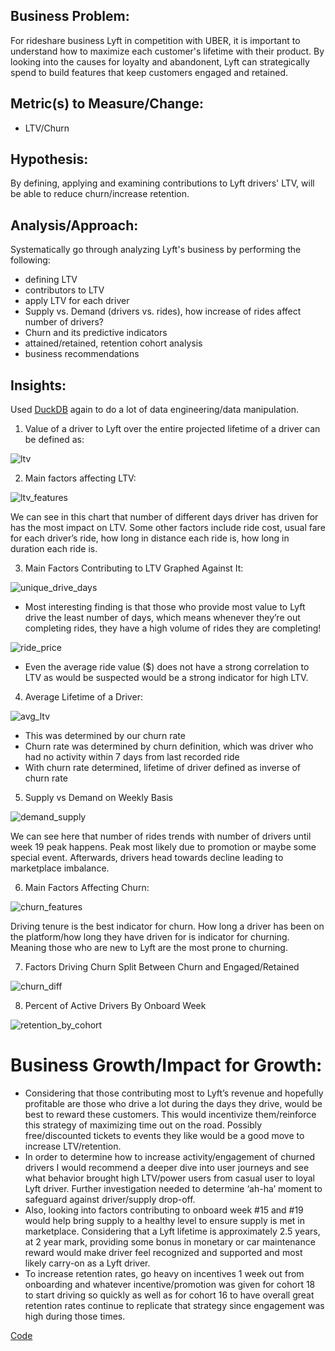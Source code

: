 ## Business Problem:

For rideshare business Lyft in competition with UBER, it is important to understand how to maximize each customer's lifetime with their product. By looking into the causes for loyalty and abandonent, Lyft can strategically spend to build features that keep customers engaged and retained. 

## Metric(s) to Measure/Change:

* LTV/Churn

## Hypothesis:

By defining, applying and examining contributions to Lyft drivers' LTV, will be able to reduce churn/increase retention.

## Analysis/Approach:

Systematically go through analyzing Lyft's business by performing the following:

- defining LTV
- contributors to LTV
- apply LTV for each driver
- Supply vs. Demand (drivers vs. rides), how increase of rides affect number of drivers?
- Churn and its predictive indicators
- attained/retained, retention cohort analysis
- business recommendations

## Insights:

Used [DuckDB](https://duckdb.org/) again to do a lot of data engineering/data manipulation.

1. Value of a driver to Lyft over the entire projected lifetime of a driver can be defined as:

![ltv](https://github.com/mindyng/mindyng.github.io/blob/master/_posts/lyft_ltv.png)

2. Main factors affecting LTV:

![ltv_features](ltv_features.png)

We can see in this chart that number of different days driver has driven for has the most impact on LTV. Some other factors include ride cost, usual fare for each driver’s ride, how long in distance each ride is, how long in duration each ride is. 

3. Main Factors Contributing to LTV Graphed Against It:

![unique_drive_days](unique_drive_days.png)

* Most interesting finding is that those who provide most value to Lyft drive the least number of days, which means whenever they’re out completing rides, they have a high volume of rides they are completing!

![ride_price](ride_price.png)

* Even the average ride value ($) does not have a strong correlation to LTV as would be suspected would be a strong indicator for high LTV.

4. Average Lifetime of a Driver:

![avg_ltv](avg_ltv.png)

* This was determined by our churn rate
* Churn rate was determined by churn definition, which was driver who had no activity within 7 days from last recorded ride
* With churn rate determined, lifetime of driver defined as inverse of churn rate

5. Supply vs Demand on Weekly Basis

![demand_supply](demand_supply.png)

We can see here that number of rides trends with number of drivers until week 19 peak happens. Peak most likely due to promotion or maybe some special event. Afterwards, drivers head towards decline leading to marketplace imbalance.

6. Main Factors Affecting Churn:

![churn_features](churn_features.png)

Driving tenure is the best indicator for churn. How long a driver has been on the platform/how long they have driven for is indicator for churning. Meaning those who are new to Lyft are the most prone to churning.

7. Factors Driving Churn Split Between Churn and Engaged/Retained

![churn_diff](churn_non_churn_diff.png)

8. Percent of Active Drivers By Onboard Week

![retention_by_cohort](retention_by_cohort.png)

# Business Growth/Impact for Growth:

* Considering that those contributing most to Lyft’s revenue and hopefully profitable are those who drive a lot during the days they drive, would be best to reward these customers. This would incentivize them/reinforce this strategy of maximizing time out on the road. Possibly free/discounted tickets to events they like would be a good move to increase LTV/retention.
* In order to determine how to increase activity/engagement of churned drivers I would recommend a deeper dive into user journeys and see what behavior brought high LTV/power users from casual user to loyal Lyft driver. Further investigation needed to determine ‘ah-ha’ moment to safeguard against driver/supply drop-off.
* Also, looking into factors contributing to onboard week #15 and #19 would help bring supply to a healthy level to ensure supply is met in marketplace.
Considering that a Lyft lifetime is approximately 2.5 years, at 2 year mark, providing some bonus in monetary or car maintenance reward would make driver feel recognized and supported and most likely carry-on as a Lyft driver.
* To increase retention rates, go heavy on incentives 1 week out from onboarding and whatever incentive/promotion was given for cohort 18 to start driving so quickly as well as for cohort 16 to have overall great retention rates continue to replicate that strategy  since engagement was high during those times.

[Code](https://www.kaggle.com/mindyng/lyft-ba-assignment)

